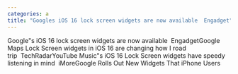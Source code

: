 ```yaml
---
categories: a
title: "Googles iOS 16 lock screen widgets are now available  Engadget"
---
```

Google"s iOS 16 lock screen widgets are now available&nbsp;&nbsp;EngadgetGoogle Maps Lock Screen widgets in iOS 16 are changing how I road trip&nbsp;&nbsp;TechRadarYouTube Music"s iOS 16 Lock Screen widgets have speedy listening in mind&nbsp;&nbsp;iMoreGoogle Rolls Out New Widgets That iPhone Users 